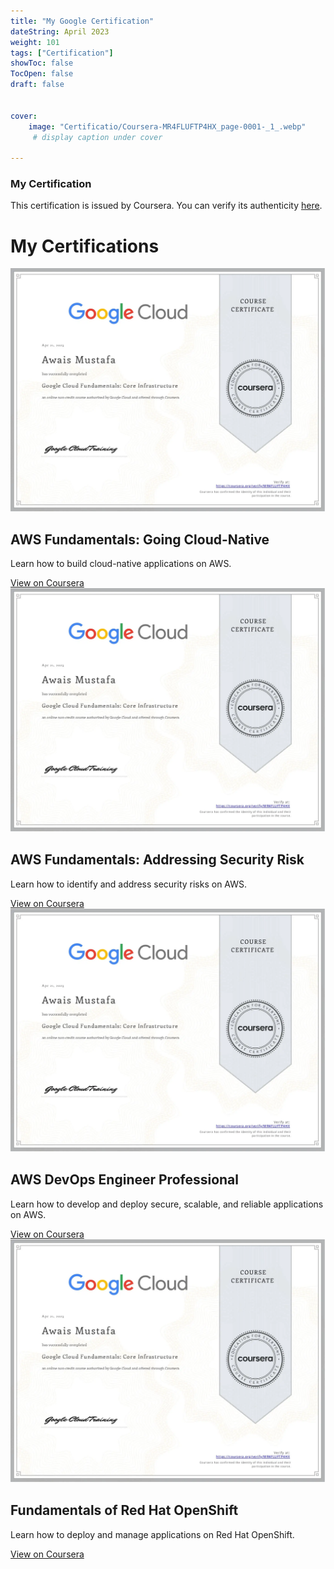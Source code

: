 ```yaml
---
title: "My Google Certification"
dateString: April 2023
weight: 101
tags: ["Certification"]
showToc: false
TocOpen: false
draft: false


cover:
    image: "Certificatio/Coursera-MR4FLUFTP4HX_page-0001-_1_.webp" 
     # display caption under cover
    
---
```

### My Certification

This certification is issued by Coursera. You can verify its authenticity [here](https://www.coursera.org/account/accomplishments/certificate/MR4FLUFTP4HX).


<!DOCTYPE html>
<html lang="en">
<head>
  

  <main>
    <h1>My Certifications</h1>
<div class="grid-container">
<div class="certification">
        <img src="/Certificatio/Coursera-MR4FLUFTP4HX_page-0001-_1_.webp" alt="AWS Fundamentals: Going Cloud-Native">
        <h2>AWS Fundamentals: Going Cloud-Native</h2>
        <p>Learn how to build cloud-native applications on AWS.</p>
        <a href="/Certificatio/Coursera-MR4FLUFTP4HX_page-0001-_1_.webp">View on Coursera</a>
      </div>

<div class="certification">
        <img src="/Certificatio/Coursera-MR4FLUFTP4HX_page-0001-_1_.webp" alt="AWS Fundamentals: Addressing Security Risk">
        <h2>AWS Fundamentals: Addressing Security Risk</h2>
        <p>Learn how to identify and address security risks on AWS.</p>
        <a href="/Certificatio/Coursera-MR4FLUFTP4HX_page-0001-_1_.webp">View on Coursera</a>
  
</div>
<div class="certification">
        <img src="/Certificatio/Coursera-MR4FLUFTP4HX_page-0001-_1_.webp" alt="AWS DevOps Engineer Professional">
        <h2>AWS DevOps Engineer Professional</h2>
        <p>Learn how to develop and deploy secure, scalable, and reliable applications on AWS.</p>
        <a href="https://www.coursera.org/professional-certificates/aws-devops-engineer-professional">View on Coursera</a>
    </div></div>

 <div class="certification">
        <img src="/Certificatio/Coursera-MR4FLUFTP4HX_page-0001-_1_.webp" alt="Fundamentals of Red Hat OpenShift">
        <h2>Fundamentals of Red Hat OpenShift</h2>
        <p>Learn how to deploy and manage applications on Red Hat OpenShift.</p>
        <a href="https://www.coursera.org/learn/fundamentals-of-red-hat-openshift">View on Coursera</a>
</div>
</div>
  </main>

  
</body
